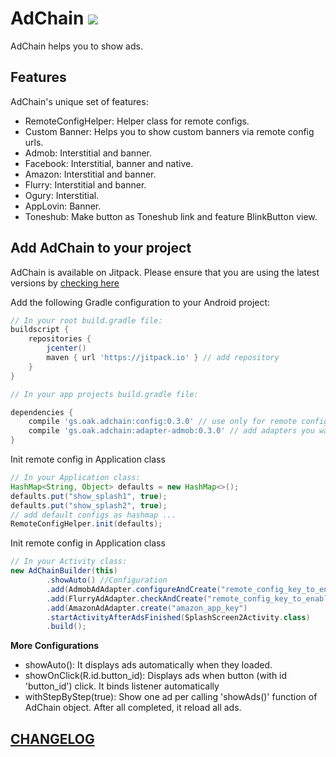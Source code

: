 AdChain [![](https://jitpack.io/v/gs.oak/adchain.svg)](https://jitpack.io/#gs.oak/adchain)
========
AdChain helps you to show ads.

Features
--------
AdChain's unique set of features:

* RemoteConfigHelper: Helper class for remote configs.
* Custom Banner: Helps you to show custom banners via remote config urls.
* Admob: Interstitial and banner.
* Facebook: Interstitial, banner and native.
* Amazon: Interstitial and banner.
* Flurry: Interstitial and banner.
* Ogury: Interstitial.
* AppLovin: Banner.
* Toneshub: Make button as Toneshub link and feature BlinkButton view.

Add AdChain to your project
----------------------------
AdChain is available on Jitpack. Please ensure that you are using the latest versions by [checking here](https://jitpack.io/#gs.oak/adchain)

Add the following Gradle configuration to your Android project:
```groovy
// In your root build.gradle file:
buildscript {
    repositories {
        jcenter()
        maven { url 'https://jitpack.io' } // add repository
    }
}

// In your app projects build.gradle file:

dependencies {
    compile 'gs.oak.adchain:config:0.3.0' // use only for remote config.
    compile 'gs.oak.adchain:adapter-admob:0.3.0' // add adapters you want
}
```

Init remote config in Application class
```groovy
// In your Application class:
HashMap<String, Object> defaults = new HashMap<>();
defaults.put("show_splash1", true);
defaults.put("show_splash2", true);
// add default configs as hashmap ...
RemoteConfigHelper.init(defaults);
```


Init remote config in Application class
```groovy
// In your Activity class:
new AdChainBuilder(this)
		.showAuto() //Configuration
		.add(AdmobAdAdapter.configureAndCreate("remote_config_key_to_enable_or_disable_admob_ad", "remote_config_key_of_admob_ad_unit_id"))
		.add(FlurryAdAdapter.checkAndCreate("remote_config_key_to_enable_or_disable_flurry_ad", "flurry_ad_space_name"))
		.add(AmazonAdAdapter.create("amazon_app_key")
		.startActivityAfterAdsFinished(SplashScreen2Activity.class)
		.build();
```

__More Configurations__
- showAuto(): It displays ads automatically when they loaded.
- showOnClick(R.id.button_id): Displays ads when button (with id 'button_id') click. It binds listener automatically
- withStepByStep(true): Show one ad per calling 'showAds()' function of AdChain object. After all completed, it reload all ads.

[CHANGELOG](CHANGELOG.md)
------------------------------


